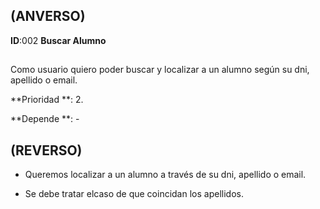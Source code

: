 ## (ANVERSO)

**ID**:002 **Buscar Alumno**

##

Como usuario quiero poder buscar y localizar a un alumno según su dni, apellido o email.

**Prioridad **: 2.

**Depende **: -


## (REVERSO)

* Queremos localizar a un alumno a través de su dni, apellido o email.

* Se debe tratar elcaso de que coincidan los apellidos.

